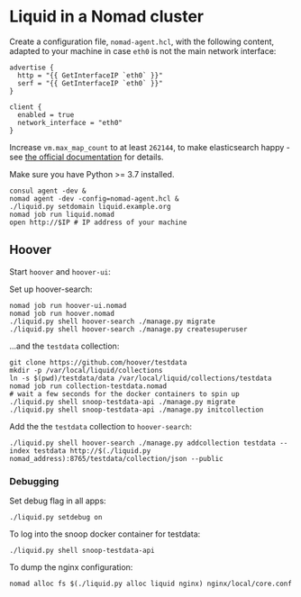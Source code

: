 # Liquid in a Nomad cluster
Create a configuration file, `nomad-agent.hcl`, with the following content,
adapted to your machine in case `eth0` is not the main network interface:

```hcl
advertise {
  http = "{{ GetInterfaceIP `eth0` }}"
  serf = "{{ GetInterfaceIP `eth0` }}"
}

client {
  enabled = true
  network_interface = "eth0"
}
```

Increase `vm.max_map_count` to at least `262144`, to make elasticsearch happy -
see [the official documentation][] for details.

[the official documentation]: https://www.elastic.co/guide/en/elasticsearch/reference/current/docker.html#docker-cli-run-prod-mode

Make sure you have Python >= 3.7 installed.

```shell
consul agent -dev &
nomad agent -dev -config=nomad-agent.hcl &
./liquid.py setdomain liquid.example.org
nomad job run liquid.nomad
open http://$IP # IP address of your machine
```

## Hoover

Start `hoover` and `hoover-ui`:

Set up hoover-search:

```shell
nomad job run hoover-ui.nomad
nomad job run hoover.nomad
./liquid.py shell hoover-search ./manage.py migrate
./liquid.py shell hoover-search ./manage.py createsuperuser
```

...and the `testdata` collection:

```shell
git clone https://github.com/hoover/testdata
mkdir -p /var/local/liquid/collections
ln -s $(pwd)/testdata/data /var/local/liquid/collections/testdata
nomad job run collection-testdata.nomad
# wait a few seconds for the docker containers to spin up
./liquid.py shell snoop-testdata-api ./manage.py migrate
./liquid.py shell snoop-testdata-api ./manage.py initcollection
```

Add the the `testdata` collection to `hoover-search`:
```shell
./liquid.py shell hoover-search ./manage.py addcollection testdata --index testdata http://$(./liquid.py nomad_address):8765/testdata/collection/json --public
```

### Debugging
Set debug flag in all apps:
```shell
./liquid.py setdebug on
```

To log into the snoop docker container for testdata:
```shell
./liquid.py shell snoop-testdata-api
```

To dump the nginx configuration:
```shell
nomad alloc fs $(./liquid.py alloc liquid nginx) nginx/local/core.conf
```
